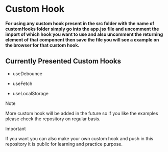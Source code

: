 # Custom Hook

#### For using any custom hook present in the src folder with the name of customHooks folder simply go into the app.jsx file and uncomment the import of which hook you want to use and also uncomment the returning element of that component then save the file you will see a example on the browser for that custom hook.

## Currently Presented Custom Hooks

- useDebounce

- useFetch

- useLocalStorage

> [!NOTE]
> More custom hook will be added in the future so if you like the examples please check the repository on regular basis.

> [!IMPORTANT]
> If you want you can also make your own custom hook and push in this repository it is public for learning and practice purpose.
